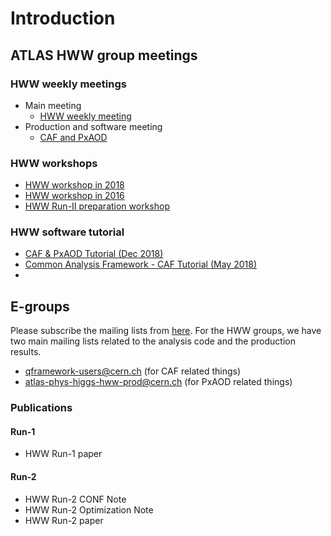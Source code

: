 # Introduction

## ATLAS HWW group meetings

### HWW weekly meetings

* Main meeting
  * [HWW weekly meeting](https://indico.cern.ch/category/6420/)
* Production and software meeting
  * [CAF and PxAOD](https://indico.cern.ch/category/8790/)

### HWW workshops

* [HWW workshop in 2018](https://indico.cern.ch/event/714538/timetable/?view=standard)
* [HWW workshop in 2016](https://indico.cern.ch/event/587413/timetable/?view=standard)
* [HWW Run-II preparation workshop](https://indico.cern.ch/event/383521/timetable/?view=standard)

### HWW software tutorial

* [CAF & PxAOD Tutorial \(Dec 2018\)](https://indico.cern.ch/event/771763/timetable/?view=standard)
* [Common Analysis Framework - CAF Tutorial \(May 2018\)](https://indico.cern.ch/event/719951/timetable/?view=standard)
* 
## E-groups

Please subscribe the mailing lists from [here](https://e-groups.cern.ch/e-groups/EgroupsSearchForm.do). For the HWW groups, we have two main mailing lists related to the analysis code and the production results. 

* qframework-users@cern.ch \(for CAF related things\)
* atlas-phys-higgs-hww-prod@cern.ch \(for PxAOD related things\)

### Publications

#### Run-1

* HWW Run-1 paper 

#### Run-2

* HWW Run-2 CONF Note
* HWW Run-2 Optimization Note
* HWW Run-2 paper

